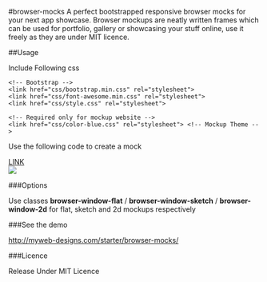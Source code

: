 #browser-mocks
A perfect bootstrapped responsive browser mocks for your next app showcase. Browser mockups are neatly written frames which can be used for portfolio, gallery or showcasing your stuff online, use it freely as they are under MIT licence.

##Usage

Include Following css

    <!-- Bootstrap -->
    <link href="css/bootstrap.min.css" rel="stylesheet">
    <link href="css/font-awesome.min.css" rel="stylesheet">
    <link href="css/style.css" rel="stylesheet">
	
	<!-- Required only for mockup website -->
    <link href="css/color-blue.css" rel="stylesheet"> <!-- Mockup Theme -->

Use the following code to create a mock

<div class="browser-window browser-window-flat">
		<div class="bar">
			<div class="home"></div>
			<div class="address">
				<div class="search link"><a href="">LINK</a></div>
			</div>
			<div class="menu"></div>
		</div>
		<div class="content">
			<img src="CONTENT_LINK" />
		</div>
	</div> 
	
###Options

Use classes **browser-window-flat**  / **browser-window-sketch**  / **browser-window-2d** for flat, sketch and 2d mockups respectively

###See the demo

http://myweb-designs.com/starter/browser-mocks/

###Licence

Release Under MIT Licence
